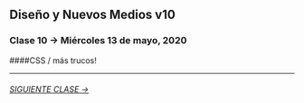 ## Diseño y Nuevos Medios v10 

### Clase 10 → Miércoles 13 de mayo, 2020

####CSS / más trucos!


- - - - - - - 

###### [SIGUIENTE CLASE →](https://github.com/profesorfaco/dno037-2020/tree/gh-pages/clase-11)
